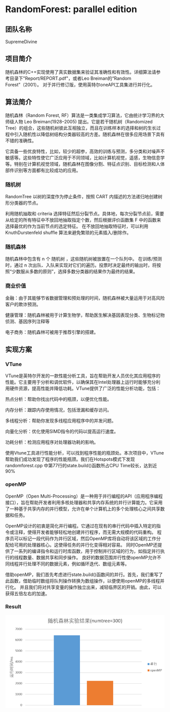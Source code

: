# RandomForest: parallel edition
## 团队名称
SupremeDivine
## 项目简介
随机森林的C++实现使用了真实数据集来验证其准确性和有效性。详细算法请参考目录下"Report/REPORT.pdf"，或者Leo Breiman的“Random Forest”（2001）。
对于并行修订版，使用英特尔oneAPI工具集进行并行化。
## 算法简介
随机森林（Random Forest, RF）算法是一类集成学习算法，它由统计学习界的大师级人物 Leo Breiman(1928–2005) 提出。它是若干随机树（Randomized Tree）的组合，这些随机树彼此互相独立，而且在训练样本的选择和树的生长过程中引入随机性以降低树结构分类器较高的方差。随机森林在很多应用场景下具有不错的准确性。


它具备一些优良特性，比如，较少的超参，高效的训练与预测，多分类和对噪声不敏感等。这些特性使它广泛应用于不同领域，比如计算机视觉，遥感，生物信息学等。特别在计算机视觉领域，随机森林在图像分割、特征点识别、目标检测和人体部件识别等方面都有比较成功的应用。
### 随机树
RandomTree 以树的深度作为停止条件，按照 CART 内描述的方法递归地创建树形分类器的节点。


利用随机抽取和 criteria 选择特征然后分裂节点。具体地，每次分裂节点前，需要从给定的所有特征中不放回地抽取指定个数，然后根据评价函数集 F 中的函数来选择最优的作为当前节点的选定特征。
在不放回地抽取特征时，可以利用 KnuthDurstenfeld shuffle 算法来避免繁琐的元素插入/删除作。
### 随机森林
随机森林中包含有 n 个 随机树 ，这些随机树被放置在一个队列中。
在训练/预测时，通过 n 次出队、入队来实现对它们的遍历。投票时决定最终的输出时，将按照“少数服从多数的原则”，选择多数分类器的结果作为最终的结果。
### 商业价值
金融：由于其能够节省数据管理和预处理的时间，随机森林被大量运用于对高风险客户的欺诈预测。

健康管理：随机森林被用于计算生物学，帮助医生解决基因表现分类、生物标记物侦测、基因序列注释等

电子商务：随机森林可被用于推荐引擎的搭建。
## 实现方案
### VTune
VTune是英特尔开发的一款性能分析工具，旨在帮助开发人员优化其应用程序的性能。它主要用于分析和调优软件，以确保其在Intel处理器上运行时能够充分利用硬件资源，提高性能并降低功耗。VTune提供了广泛的性能分析功能，包括：


热点分析：帮助你找出代码中的瓶颈，以便优化性能。


内存分析：跟踪内存使用情况，包括泄漏和缓存访问。


多线程分析：帮助你发现多线程应用程序中的并发问题。


向量化分析：优化使用SIMD指令的代码以提高运行速度。


功耗分析：检测应用程序对处理器功耗的影响。


使用Vtune工具进行性能分析，可以找到程序性能的瓶颈处。本次项目中，VTune帮助我们成功发现了程序的性能瓶颈。我们在Hotspots模式下发现randomforest.cpp
中第77行的state.build()函数所占CPU Time较长，达到近90%
### openMP
OpenMP（Open Multi-Processing）是一种用于并行编程的API（应用程序编程接口），旨在帮助开发者利用多核处理器和共享内存系统的并行计算能力。它采用了一种基于共享内存的并行模型，允许在单个计算机上的多个处理核心之间共享数据和任务。


OpenMP设计的初衷是简化并行编程。它通过在现有的串行代码中插入特定的指令或注释，使得开发者能够轻松地创建并行程序，而无需大规模的代码重构。
程序员可以标记一段代码作为并行区域，然后OpenMP库将自动将该区域的工作分配给可用的处理器核心。这使得任务的并行化变得相对容易。
同时OpenMP还提供了一系列的编译指令和运行时库函数，用于控制并行区域的行为，如指定并行执行的线程数量、数据共享和同步操作。
良好的数据范围并行性使openMP允许不同线程并行处理不同的数据元素，例如循环迭代、数组元素等。


借助openMP，我们首先考虑进行state.build()函数间的并行。首先，我们重写了此函数，借助临时数组将队列操作转换为数组操作，以便使用openMP的多线程并行化。
并且我们将对共享变量的操作独立出来，减轻临界区的开销。由此，可以获得五倍左右的加速。

### Result
![result](https://github.com/Weather-etc/RandomForest/blob/oneAPI/imgs/img1.png)



